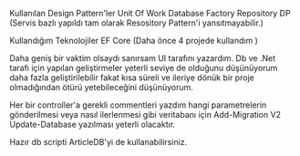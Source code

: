 Kullanılan Design Pattern'ler
Unit Of Work
Database Factory
Repository DP (Servis bazlı yapıldı tam olarak Resository Pattern'i yansıtmayabilir.)

Kullandığım Teknolojiler 
EF Core (Daha önce 4 projede kullandım )

Daha geniş bir vaktim olsaydı sanırsam UI tarafını yazardım. Db ve .Net tarafı için yapılan geliştirmeler yeterli seviye de olduğunu düşünüyorum daha fazla geliştirilebilir fakat kısa süreli ve ileriye dönük bir proje olmadığından ötürü yetebileceğini düşünüyorum.

Her bir controller'a gerekli commentleri yazdım hangi parametrelerin gönderilmesi veya nasıl ilerlenmesi gibi veritabanı için 
Add-Migration V2
Update-Database
yazılması yeterli olacaktır.

Hazır db scripti ArticleDB'yi de kullanabilirsiniz.